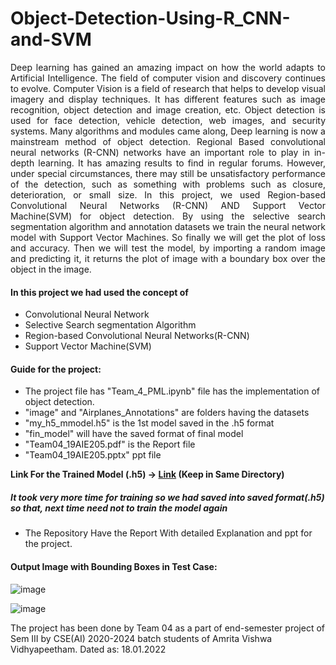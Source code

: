 # Object-Detection-Using-R_CNN-and-SVM

<p style='text-align: justify;'> Deep learning has gained an amazing impact on how the world adapts to Artificial Intelligence. The field of computer vision and discovery continues to evolve. Computer Vision is a field of research that helps to develop visual imagery and display techniques. It has different features such as image recognition, object detection and image creation, etc. Object detection is used for face detection, vehicle detection, web images, and security systems. Many algorithms and modules came along, Deep learning is now a mainstream method of object detection. Regional Based convolutional neural networks (R-CNN) networks have an important role to play in in-depth learning. It has amazing results to find in regular forums. However, under special circumstances, there may still be unsatisfactory performance of the detection, such as something with problems such as closure, deterioration, or small size. In this project, we used Region-based Convolutional Neural Networks (R-CNN) AND Support Vector Machine(SVM) for object detection. By using the selective search segmentation algorithm and annotation datasets we train the neural network model with Support Vector Machines. So finally we will get the plot of loss and accuracy. Then we will test the model, by importing a random image and predicting it, it returns the plot of image with a boundary box over the object in the image. </p>

#### In this project we had used the concept of 
- Convolutional Neural Network 
- Selective Search segmentation Algorithm
- Region-based Convolutional Neural Networks(R-CNN)
- Support Vector Machine(SVM)

#### Guide for the project:
- The project file has "Team_4_PML.ipynb" file has the implementation of object detection.
- "image" and "Airplanes_Annotations" are folders having the datasets 
- "my_h5_mmodel.h5" is the 1st model saved in the .h5 format 
- "fin_model" will have the saved format of final model
- "Team04_19AIE205.pdf" is the Report file
- "Team04_19AIE205.pptx" ppt file

**Link For the Trained Model (.h5) -> [Link](https://drive.google.com/drive/folders/1m9rNiM4cusVFQgABdgog0h71H-GRYual?usp=sharing)  (Keep in Same Directory)**
##### It took very more time for training so we had saved into saved format(.h5) so that, next time need not to train the model again 
- The Repository Have the Report With detailed Explanation and ppt for the project. 
 
 #### Output Image with Bounding Boxes in Test Case:

![image](https://user-images.githubusercontent.com/120790343/219444914-33de093d-2025-4942-83ec-9bce7aa12472.png)

 ![image](https://user-images.githubusercontent.com/120790343/219444345-eabb0d97-1276-4281-bf2a-26581f13b1cb.png)


The project has been done by Team 04 as a part of end-semester project of Sem III by CSE(AI) 2020-2024 batch students of Amrita Vishwa Vidhyapeetham.
Dated as: 18.01.2022
